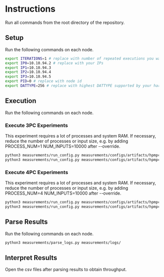 # Instructions

Run all commands from the root directory of the repository.

## Setup

Run the following commands on each node.

```sh
export ITERATIONS=1 # replace with number of repeated executions you want to run
export IP0=10.10.94.2 # replace with your IPs
export IP1=10.10.94.3
export IP2=10.10.94.4
export IP3=10.10.94.5
export PID=0 # replace with node id
export DATTYPE=256 # replace with highest DATTYPE supported by your hardware
```

## Execution

Run the following commands on each node.

### Execute 3PC Experiments
This experiment requires a lot of processes and system RAM. If necessary, reduce the number of processes or input size, e.g. by adding PROCESS_NUM=1 NUM_INPUTS=10000 after --override.

```sh
python3 measurements/run_config.py measurements/configs/artifacts/hpmpc/table7/throughput_3PC_PRE0.conf -i $ITERATIONS -a $IP0 -b $IP1 -c $IP2 -p $PID --override DATTYPE=$DATTYPE
python3 measurements/run_config.py measurements/configs/artifacts/hpmpc/table7/throughput_3PC_PRE1.conf -i $ITERATIONS -a $IP0 -b $IP1 -c $IP2 -p $PID --override DATTYPE=$DATTYPE
```

### Execute 4PC Experiments
This experiment requires a lot of processes and system RAM. If necessary, reduce the number of processes or input size, e.g. by adding PROCESS_NUM=4 NUM_INPUTS=10000 after --override.

```sh
python3 measurements/run_config.py measurements/configs/artifacts/hpmpc/table7/throughput_4PC_PRE0.conf -i $ITERATIONS -a $IP0 -b $IP1 -c $IP2 -d $IP3 -p $PID --override DATTYPE=$DATTYPE
python3 measurements/run_config.py measurements/configs/artifacts/hpmpc/table7/throughput_4PC_PRE1.conf -i $ITERATIONS -a $IP0 -b $IP1 -c $IP2 -d $IP3 -p $PID --override DATTYPE=$DATTYPE
```

## Parse Results

Run the following commands on each node.

```sh
python3 measurements/parse_logs.py measurements/logs/
```

## Interpret Results

Open the csv files after parsing results to obtain throughput.
